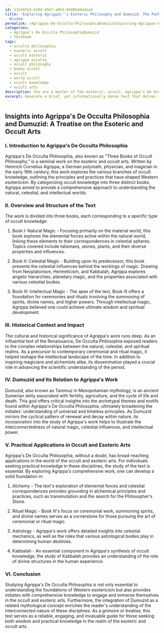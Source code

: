 ```yaml
---
id: 115d4fe3-6284-45b7-a85d-8440b4dedaa4
title: 'Exploring Agrippa\''s Esoteric Philosophy and Dumuzid: The Path to Ancient
  Wisdom'
permalink: /Agrippas-De-Occulta-PhilosophiaDumuzid/Exploring-Agrippas-Esoteric-Philosophy-and-Dumuzid-The-Path-to-Ancient-Wisdom/
categories:
  - Agrippa's De Occulta PhilosophiaDumuzid
  - Textbook
tags:
  - occulta philosophia
  - esoteric occult
  - occult esoteric
  - agrippa occulta
  - occult philosophy
  - books occult
  - occult
  - world occult
  - occult knowledge
  - occult arts
description: You are a master of the esoteric, occult, Agrippa's De Occulta PhilosophiaDumuzid and education, you have written many textbooks on the subject in ways that provide students with rich and deep understanding of the subject. You are being asked to write textbook-like sections on a topic and you do it with full context, explainability, and reliability in accuracy to the true facts of the topic at hand, in a textbook style that a student would easily be able to learn from, in a rich, engaging, and contextual way. Always include relevant context (such as formulas and history), related concepts, and in a way that someone can gain deep insights from.
excerpt: Generate a brief, yet informationally dense text that delves into Agrippa's De Occulta PhilosophiaDumuzid, suitable for inclusion within a grimoire or a treatise, to provide initiates with deep insights and understanding of its core concepts, historical context, and practical applications in the realm of the occult and esoteric arts.
---
```


## Insights into Agrippa's De Occulta Philosophia and Dumuzid: A Treatise on the Esoteric and Occult Arts

### I. Introduction to Agrippa's De Occulta Philosophia

Agrippa's De Occulta Philosophia, also known as "Three Books of Occult Philosophy," is a seminal work on the esoteric and occult arts. Written by Heinrich Cornelius Agrippa, a German polymath, physician, and magician in the early 16th century, this work explores the various branches of occult knowledge, outlining the principles and practices that have shaped Western esotericism. By categorizing occult knowledge into three distinct books, Agrippa aimed to provide a comprehensive approach to understanding the natural, celestial, and intellectual worlds.

### II. Overview and Structure of the Text

The work is divided into three books, each corresponding to a specific type of occult knowledge:

1. Book I: Natural Magic - Focusing primarily on the material world, this book explores the elemental forces active within the natural world, linking these elements to their correspondences in celestial spheres. Topics covered include talismans, stones, plants, and their diverse properties and influences.

2. Book II: Celestial Magic - Building upon its predecessor, this book presents the celestial influences behind the workings of magic. Drawing from Neoplatonism, Hermeticism, and Kabbalah, Agrippa explores angelic hierarchies, planetary magic, and the properties associated with various celestial bodies.

3. Book III: Intellectual Magic - The apex of the text, Book III offers a foundation for ceremonies and rituals involving the summoning of spirits, divine names, and higher powers. Through intellectual magic, Agrippa believed one could achieve ultimate wisdom and spiritual development.

### III. Historical Context and Impact

The cultural and historical significance of Agrippa's work runs deep. As an influential text of the Renaissance, De Occulta Philosophia exposed readers to the complex relationships between the natural, celestial, and spiritual realms. As a precursor to contemporary ceremonial and ritual magic, it helped reshape the intellectual landscape of the time. In addition to inspiring magicians and alchemists alike, its dissemination played a crucial role in advancing the scientific understanding of the period.

### IV. Dumuzid and Its Relation to Agrippa's Work

Dumuzid, also known as Tammuz in Mesopotamian mythology, is an ancient Sumerian deity associated with fertility, agriculture, and the cycle of life and death. This god offers critical insights into the archetypal themes and motifs found within Agrippa's De Occulta Philosophia, ultimately broadening the initiates' understanding of universal and timeless principles. As Dumuzid mirrors the cyclical pattern of renewal and decay within nature, its incorporation into the study of Agrippa's work helps to illustrate the interconnectedness of natural magic, celestial influences, and intellectual power.

### V. Practical Applications in Occult and Esoteric Arts

Agrippa's De Occulta Philosophia, without a doubt, has broad-reaching applications in the world of the occult and esoteric arts. For individuals seeking practical knowledge in these disciplines, the study of the text is essential. By exploring Agrippa's comprehensive work, one can develop a solid foundation in:

1. Alchemy - The text's exploration of elemental forces and celestial correspondences provides grounding in alchemical principles and practices, such as transmutation and the search for the Philosopher's Stone.

2. Ritual Magic - Book III's focus on ceremonial work, summoning spirits, and divine names serves as a cornerstone for those pursuing the art of ceremonial or ritual magic.

3. Astrology - Agrippa's work offers detailed insights into celestial mechanics, as well as the roles that various astrological bodies play in determining human destinies.

4. Kabbalah - An essential component in Agrippa's synthesis of occult knowledge, the study of Kabbalah provides an understanding of the role of divine structures in the human experience.

### VI. Conclusion

Studying Agrippa's De Occulta Philosophia is not only essential to understanding the foundations of Western esotericism but also provides initiates with comprehensive knowledge to engage and immerse themselves in the occult and esoteric arts. Furthermore, the integration of Dumuzid as a related mythological concept enriches the reader's understanding of the interconnected nature of these disciplines. As a grimoire or treatise, this text serves as a reliable, engaging, and invaluable guide for those seeking both wisdom and practical knowledge in the realm of the esoteric and occult arts.
